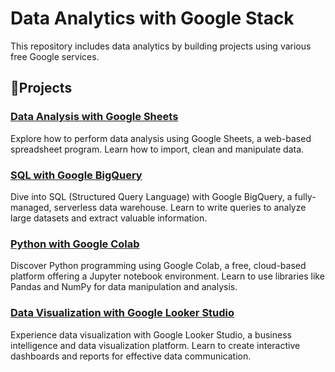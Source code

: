 # Data Analytics with Google Stack 

This repository includes data analytics by building projects using various free Google services.

## 📂Projects 

### [Data Analysis with Google Sheets](./Data%20Analysis%20with%20Google%20Sheets)
Explore how to perform data analysis using Google Sheets, a web-based spreadsheet program. Learn how to import, clean and manipulate data.

### [SQL with Google BigQuery](./SQL%20with%20Google%20BigQuery)
Dive into SQL (Structured Query Language) with Google BigQuery, a fully-managed, serverless data warehouse. Learn to write queries to analyze large datasets and extract valuable information.

### [Python with Google Colab](./Python%20with%20Google%20Colab)
Discover Python programming using Google Colab, a free, cloud-based platform offering a Jupyter notebook environment. Learn to use libraries like Pandas and NumPy for data manipulation and analysis.

### [Data Visualization with Google Looker Studio](./Data%20Visualization%20with%20Google%20Looker%20Studio)
Experience data visualization with Google Looker Studio, a business intelligence and data visualization platform. Learn to create interactive dashboards and reports for effective data communication.
 
 
